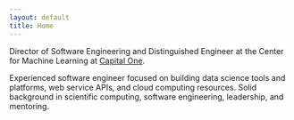 ```yaml
---
layout: default
title: Home
---
```


Director of Software Engineering and Distinguished Engineer at the Center for
Machine Learning at [Capital One](https://www.capitalone.com).

Experienced software engineer focused on building data science tools and
platforms, web service APIs, and cloud computing resources. Solid background in
scientific computing, software engineering, leadership, and mentoring.
